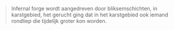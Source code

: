 > Infernal forge wordt aangedreven door bliksemschichten, in karstgebied, het gerucht ging dat in het karstgebied ook iemand rondliep die tijdelijk groter kon worden.

